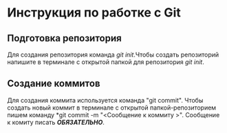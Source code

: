 # Инструкция по работке с Git 

## Подготовка репозитория 
Для создания репозитория команда *git init*.Чтобы создать репозиторий напишите в терминале с открытой папкой для репозитория *git init*.

## Создание коммитов
Для создания коммита используется команда "git commit". Чтобы создать новый коммит в терминале с открытой папкой-репозиторием пишем команду *git commit -m "<Сообщение к коммиту >". Сообщение к комиту писать ***ОБЯЗАТЕЛЬНО***.
